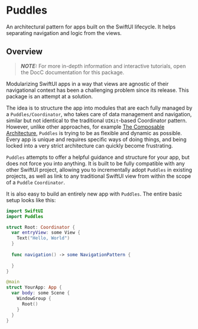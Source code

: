 # Puddles

An architectural pattern for apps built on the SwiftUI lifecycle. It helps separating navigation and logic from the views.

## Overview

> **_NOTE:_** For more in-depth information and interactive tutorials, open the DocC documentation for this package. 

Modularizing SwiftUI apps in a way that views are agnostic of their navigational context has been a challenging problem since its release. This package is an attempt at a solution.

The idea is to structure the app into modules that are each fully managed by a ``Puddles/Coordinator``, who takes care of data management and navigation, similar but not identical to the traditional `UIKit`-based Coordinator pattern. However, unlike other approaches, for example [The Composable Architecture](https://github.com/pointfreeco/swift-composable-architecture), `Puddles` is trying to be as flexible and dynamic as possible. Every app is unique and requires specific ways of doing things, and being locked into a very strict architecture can quickly become frustrating. 

`Puddles` attempts to offer a helpful guidance and structure for your app, but does not force you into anything. It is built to be fully compatible with any other SwiftUI project, allowing you to incrementally adopt `Puddles` in existing projects, as well as link to any traditional SwiftUI view from within the scope of a `Puddle` `Coordinator`.

It is also easy to build an entirely new app with `Puddles`. The entire basic setup looks like this:

```swift
import SwiftUI
import Puddles

struct Root: Coordinator {
  var entryView: some View {
    Text("Hello, World")
  }
  
  func navigation() -> some NavigationPattern {
    
  }
}

@main
struct YourApp: App {
  var body: some Scene {
    WindowGroup {
      Root()
    }
  }
}
```
